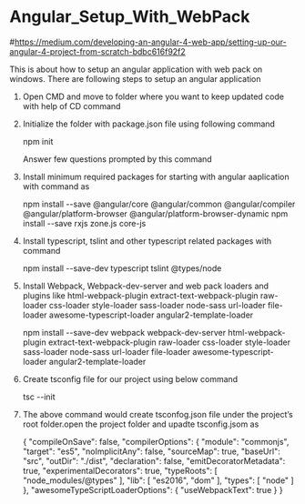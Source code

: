 # Angular_Setup_With_WebPack
#https://medium.com/developing-an-angular-4-web-app/setting-up-our-angular-4-project-from-scratch-bdbc616f92f2

This is about how to setup an angular application with web pack on windows. There are following steps to setup an angular application

1) Open CMD and move to folder where you want to keep updated code with help of CD command
2) Initialize the folder with package.json file using following command

    npm init
    
    Answer few questions prompted by this command

3) Install minimum required packages for starting with angular aaplication with command as

    npm install --save @angular/core @angular/common @angular/compiler @angular/platform-browser @angular/platform-browser-dynamic 
    npm install --save rxjs zone.js core-js
    
4) Install typescript, tslint and other typescript related packages with command

    npm install --save-dev typescript tslint @types/node
    
5) Install Webpack, Webpack-dev-server and web pack loaders and plugins like html-webpack-plugin extract-text-webpack-plugin raw-loader
   css-loader style-loader sass-loader node-sass url-loader file-loader awesome-typescript-loader angular2-template-loader   

    npm install --save-dev webpack webpack-dev-server html-webpack-plugin extract-text-webpack-plugin raw-loader css-loader style-loader
    sass-loader node-sass url-loader file-loader awesome-typescript-loader angular2-template-loader
    
6) Create tsconfig file for our project using below command

    tsc --init
    
 7) The above command would create tsconfog.json file under the project’s root folder.open the project folder and upadte tsconfig.jsom as
 
     {
          "compileOnSave": false,
          "compilerOptions": {
              "module": "commonjs",
              "target": "es5",
              "noImplicitAny": false,
              "sourceMap": true,
              "baseUrl": "src",
              "outDir": "./dist",
              "declaration": false,
              "emitDecoratorMetadata": true,
              "experimentalDecorators": true,
              "typeRoots": [
                  "node_modules/@types"
              ],
              "lib": [
                  "es2016",
                  "dom"
              ],
              "types": [
                  "node"
              ]
          },
          "awesomeTypeScriptLoaderOptions": {
              "useWebpackText": true
          }
      }

